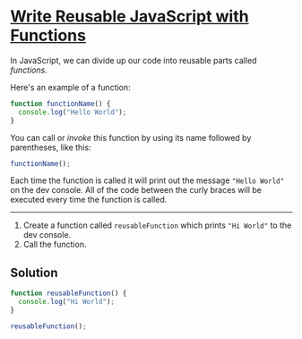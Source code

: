 # [Write Reusable JavaScript with Functions](https://learn.freecodecamp.org/javascript-algorithms-and-data-structures/basic-javascript/write-reusable-javascript-with-functions)

In JavaScript, we can divide up our code into reusable parts called _functions_.

Here's an example of a function:

```js
function functionName() {
  console.log("Hello World");
}
```

You can call or _invoke_ this function by using its name followed by parentheses, like this:

```js
functionName();
```

Each time the function is called it will print out the message `"Hello World"` on the dev console. All of the code between the curly braces will be executed every time the function is called.

---

1. Create a function called `reusableFunction` which prints `"Hi World"` to the dev console.
2. Call the function.

## Solution

```js
function reusableFunction() {
  console.log("Hi World");
}

reusableFunction();
```